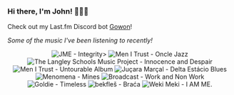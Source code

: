 ### Hi there, I'm John! 🏄🏻‍♂️

Check out my Last.fm Discord bot [Gowon](http://gowon.ca)!

_Some of the music I've been listening to recently!_


<!-- lastfm -->
<p align="center"><img src="https://lastfm.freetls.fastly.net/i/u/64s/f061302e406b0d91e41b3e58c35bb645.jpg" title="JME - Integrity>"> <img src="https://lastfm.freetls.fastly.net/i/u/64s/e4c84efa4965da3dc4c1a40c40afe389.png" title="Men I Trust - Oncle Jazz"> <img src="https://lastfm.freetls.fastly.net/i/u/64s/8a2fbbdfa19c4c9c85f74a6e8c916d27.jpg" title="The Langley Schools Music Project - Innocence and Despair"> <img src="https://lastfm.freetls.fastly.net/i/u/64s/14d570ef753f496107a5b6048cb7b2f5.jpg" title="Men I Trust - Untourable Album"> <img src="https://lastfm.freetls.fastly.net/i/u/64s/c447e31acfd666eb84c79a4893c35a74.jpg" title="Juçara Marçal - Delta Estácio Blues"> <img src="https://lastfm.freetls.fastly.net/i/u/64s/d6c9e48a96784bcacb398f5ad2371e20.png" title="Menomena - Mines"> <img src="https://lastfm.freetls.fastly.net/i/u/64s/a92fae2ac1594a2bb1044848a328fc8f.png" title="Broadcast - Work and Non Work"> <img src="https://lastfm.freetls.fastly.net/i/u/64s/321ff2ffad4e402dc034dabf604165d2.jpg" title="Goldie - Timeless"> <img src="https://lastfm.freetls.fastly.net/i/u/64s/75dedb292a3fafd9bc92a8685f80b9b2.jpg" title="bekfleš - Braća"> <img src="https://lastfm.freetls.fastly.net/i/u/64s/38af36f53644825eae1db192db9bb2a3.jpg" title="Weki Meki - I AM ME."> </p>
